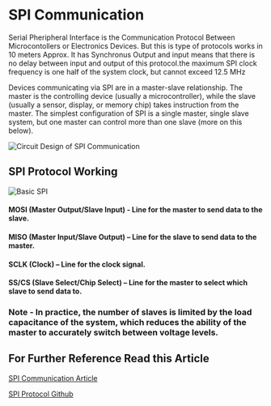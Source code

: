 
# SPI Communication

Serial Pheripheral Interface is the Communication Protocol Between Microcontollers or Electronics Devices.
But this is type of protocols works in 10 meters Approx. It has Synchronus Output and input means that there is no delay between input and output of this protocol.the maximum SPI clock frequency is one half of the system clock, but cannot exceed 12.5 MHz

Devices communicating via SPI are in a master-slave relationship. The master is the controlling device (usually a microcontroller), while the slave (usually a sensor, display, or memory chip) takes instruction from the master. The simplest configuration of SPI is a single master, single slave system, but one master can control more than one slave (more on this below).






![Circuit Design of SPI Communication](https://user-images.githubusercontent.com/88238469/195983039-52acc049-0919-4ae2-8331-b77973530d80.PNG)




## SPI Protocol Working

![Basic SPI](https://drive.google.com/file/d/1wq5i45U2MoEz7pgVW7xK5hnE_gONwKwV/view?usp=sharing)

#### MOSI (Master Output/Slave Input) - Line for the master to send data to the slave.

#### MISO (Master Input/Slave Output) – Line for the slave to send data to the master.

#### SCLK (Clock) – Line for the clock signal.

#### SS/CS (Slave Select/Chip Select) – Line for the master to select which slave to send data to.

### Note  - In practice, the number of slaves is limited by the load capacitance of the system, which reduces the ability of the master to accurately switch between voltage levels.

## For Further Reference Read this Article

[SPI Communication Article](https://www.circuitbasics.com/basics-of-the-spi-communication-protocol/)

[SPI Protocol Github](https://github.com/topics/spi-protocol)


